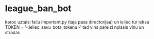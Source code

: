 # league_ban_bot


karoc uztaisi failu important.py (taja pasa directorijaa) un ieliec tur ieksa TOKEN = '<ieliec_savu_bota_tokenu>'
tad vins pareizi nolasis vinu un stradas
